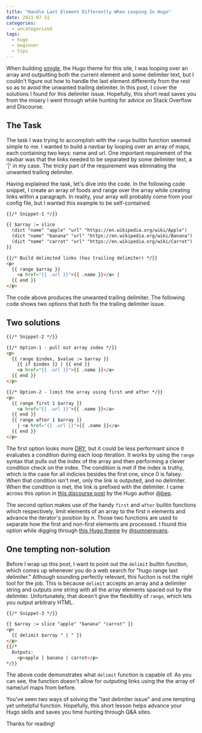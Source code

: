 ```yaml
---
title: "Handle Last Element Differently When Looping In Hugo"
date: 2021-07-31
categories:
  - uncategorized
tags:
  - hugo
  - beginner
  - tips
---
```


When building [smigle][smigle], the Hugo theme for this site, I was
looping over an array and outputting both the current element and some
delimiter text, but I couldn't figure out how to handle the last element
differently from the rest so as to avoid the unwanted trailing
delimiter. In this post, I cover the solutions I found for this
delimiter issue. Hopefully, this short read saves you from the misery I
went through while hunting for advice on Stack Overflow and Discourse.

<!--more-->

## The Task

The task I was trying to accomplish with the `range` builtin function
seemed simple to me. I wanted to build a navbar by looping over an array
of maps, each containing two keys: name and url. One important
requirement of the navbar was that the links needed to be separated by
some delimiter text, a '|' in my case. The tricky part of the
requirement was eliminating the unwanted trailing delimiter.

Having explained the task, let's dive into the code. In the following
code snippet, I create an array of foods and range over the array while
creating links within a paragraph. In reality, your array will probably
come from your config file, but I wanted this example to be
self-contained. 

```html
{{/* Snippet-1 */}}

{{ $array := slice
  (dict "name" "apple" "url" "https://en.wikipedia.org/wiki/Apple")
  (dict "name" "banana" "url" "https://en.wikipedia.org/wiki/Banana")
  (dict "name" "carrot" "url" "https://en.wikipedia.org/wiki/Carrot")
}}

{{/* Build delimited links (has trailing delimiter) */}}
<p>
  {{ range $array }}
    <a href="{{ .url }}">{{ .name }}</a> |
  {{ end }}
</p>
```

The code above produces the unwanted trailing delimiter. The following
code shows two options that both fix the trailing delimiter issue. 

## Two solutions

```html 
{{/* Snippet-2 */}}

{{/* Option-1 - pull out array index */}}
<p>
  {{ range $index, $value := $array }}
    {{ if $index }} | {{ end }}
    <a href="{{ .url }}">{{ .name }}</a>
  {{ end }}
</p>

{{/* Option-2 - limit the array using first and after */}}
<p>
  {{ range first 1 $array }}
    <a href="{{ .url }}">{{ .name }}</a>
  {{ end }}
  {{ range after 1 $array }}
    | <a href="{{ .url }}">{{ .name }}</a>
  {{ end }}
</p>
```

The first option looks more [DRY][dry], but it could be less performant
since it evaluates a condition during each loop iteration. It works by
using the `range` syntax that pulls out the index of the array and then
performing a clever condition check on the index. The condition is met
if the index is truthy, which is the case for all indicies besides the
first one, since 0 is falsey.  When that condition isn't met, only the
link is outputed, and no delimiter. When the condition is met, the link
is prefixed with the delimiter. I came across this option in [this
discourse post][bep-discourse-post] by the Hugo author
[@bep][bep-github].

The second option makes use of the handy `first` and `after` builtin
functions which respectively, limit elements of an array to the first n
elements and advance the iterator's position by n. Those two functions
are used to separate how the first and non-first elements are processed.
I found this option while digging through [this Hugo
theme][sumner-smol-theme] by [@sumnerevans][sumner-github].

## One tempting non-solution

Before I wrap up this post, I want to point out the `delimit` builtin
function, which comes up whenever you do a web search for "hugo range
last delimiter." Although sounding perfectly relevant, this fuction is
not the right tool for the job. This is because `delimit` accepts an
array and a delimiter string and outputs one string with all the array
elements spaced out by the delimiter. Unfortunately, that doesn't give
the flexibility of `range`, which lets you output arbitrary HTML.

```html
{{/* Snippet-3 */}}

{{ $array := slice "apple" "banana" "carrot" }}
<p>
  {{ delimit $array " | " }}
</p>
{{/*
  Outputs:
    <p>apple | banana | carrot</p>
*/}}
```

The above code demonstrates what `delimit` function is capable of. As
you can see, the function doesn't allow for outputing links using the
the array of name/url maps from before.

You've seen two ways of solving the "last delimiter issue" and one
tempting yet unhelpful function. Hopefully, this short lesson helps
advance your Hugo skills and saves you time hunting through Q&A sites.

Thanks for reading!

[smigle]: https://gitlab.com/ian-s-mcb/smigle-hugo-theme
[dry]: https://en.wikipedia.org/wiki/Don%27t_repeat_yourself
[bep-discourse-post]: https://discourse.gohugo.io/t/howto-delimiter-separated-tags/146
[bep-github]: https://github.com/bep/
[sumner-smol-theme]: https://github.com/sumnerevans/smol/blob/master/layouts/partials/footer.html
[sumner-github]: https://github.com/sumnerevans
